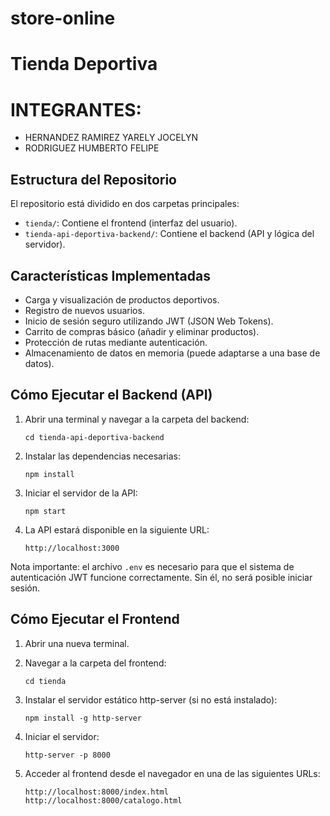 ﻿# store-online
# Tienda Deportiva

# INTEGRANTES: 
- HERNANDEZ RAMIREZ YARELY JOCELYN
- RODRIGUEZ HUMBERTO FELIPE


## Estructura del Repositorio

El repositorio está dividido en dos carpetas principales:

- `tienda/`: Contiene el frontend (interfaz del usuario).
- `tienda-api-deportiva-backend/`: Contiene el backend (API y lógica del servidor).

## Características Implementadas

- Carga y visualización de productos deportivos.
- Registro de nuevos usuarios.
- Inicio de sesión seguro utilizando JWT (JSON Web Tokens).
- Carrito de compras básico (añadir y eliminar productos).
- Protección de rutas mediante autenticación.
- Almacenamiento de datos en memoria (puede adaptarse a una base de datos).

## Cómo Ejecutar el Backend (API)

1. Abrir una terminal y navegar a la carpeta del backend:

   ```
   cd tienda-api-deportiva-backend
   ```

2. Instalar las dependencias necesarias:

   ```
   npm install
   ```

4. Iniciar el servidor de la API:

   ```
   npm start
   ```

5. La API estará disponible en la siguiente URL:

   ```
   http://localhost:3000
   ```

Nota importante: el archivo `.env` es necesario para que el sistema de autenticación JWT funcione correctamente. Sin él, no será posible iniciar sesión.

## Cómo Ejecutar el Frontend

1. Abrir una nueva terminal.
2. Navegar a la carpeta del frontend:

   ```
   cd tienda
   ```

3. Instalar el servidor estático http-server (si no está instalado):

   ```
   npm install -g http-server
   ```

4. Iniciar el servidor:

   ```
   http-server -p 8000
   ```

5. Acceder al frontend desde el navegador en una de las siguientes URLs:

   ```
   http://localhost:8000/index.html
   http://localhost:8000/catalogo.html
   ```


